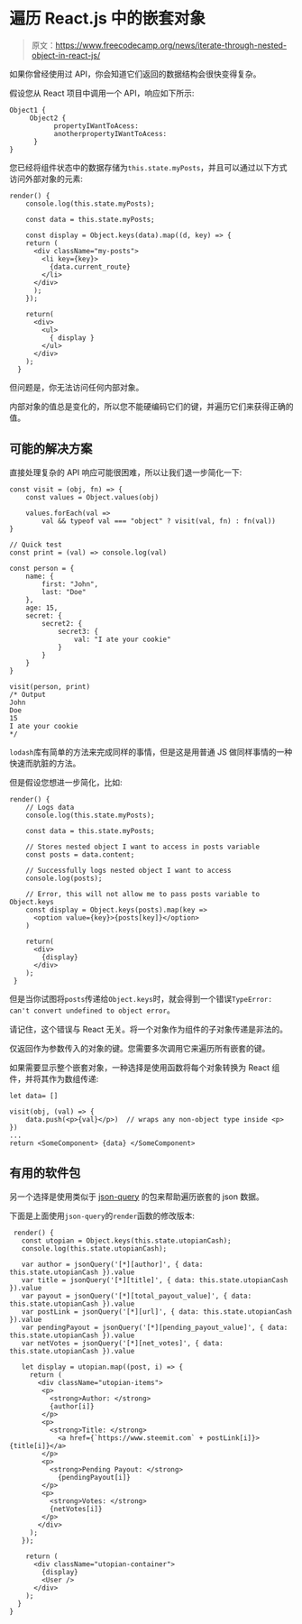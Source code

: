 # 遍历 React.js 中的嵌套对象

> 原文：<https://www.freecodecamp.org/news/iterate-through-nested-object-in-react-js/>

如果你曾经使用过 API，你会知道它们返回的数据结构会很快变得复杂。

假设您从 React 项目中调用一个 API，响应如下所示:

```
Object1 {
     Object2 {
           propertyIWantToAcess:
           anotherpropertyIWantToAcess:
      }
}
```

您已经将组件状态中的数据存储为`this.state.myPosts`，并且可以通过以下方式访问外部对象的元素:

```
render() {
    console.log(this.state.myPosts);

    const data = this.state.myPosts;

    const display = Object.keys(data).map((d, key) => {
    return (
      <div className="my-posts">
        <li key={key}>
          {data.current_route}
        </li>
      </div>
      );
    });

    return(
      <div>
        <ul>
          { display }
        </ul>
      </div>
    );
  }
```

但问题是，你无法访问任何内部对象。

内部对象的值总是变化的，所以您不能硬编码它们的键，并遍历它们来获得正确的值。

## 可能的解决方案

直接处理复杂的 API 响应可能很困难，所以让我们退一步简化一下:

```
const visit = (obj, fn) => {
    const values = Object.values(obj)

    values.forEach(val => 
        val && typeof val === "object" ? visit(val, fn) : fn(val))
}

// Quick test
const print = (val) => console.log(val)

const person = {
    name: {
        first: "John",
        last: "Doe"
    },
    age: 15,
    secret: {
        secret2: {
            secret3: {
                val: "I ate your cookie"
            }
        }
    }
}

visit(person, print)
/* Output
John
Doe
15
I ate your cookie
*/
```

`lodash`库有简单的方法来完成同样的事情，但是这是用普通 JS 做同样事情的一种快速而肮脏的方法。

但是假设您想进一步简化，比如:

```
render() {
    // Logs data
    console.log(this.state.myPosts);

    const data = this.state.myPosts;

    // Stores nested object I want to access in posts variable
    const posts = data.content;

    // Successfully logs nested object I want to access
    console.log(posts);

    // Error, this will not allow me to pass posts variable to Object.keys
    const display = Object.keys(posts).map(key =>
      <option value={key}>{posts[key]}</option>
    )

    return(
      <div>
        {display}
      </div>
    );
 }
```

但是当你试图将`posts`传递给`Object.keys`时，就会得到一个错误`TypeError: can't convert undefined to object error`。

请记住，这个错误与 React 无关。将一个对象作为组件的子对象传递是非法的。

仅返回作为参数传入的对象的键。您需要多次调用它来遍历所有嵌套的键。

如果需要显示整个嵌套对象，一种选择是使用函数将每个对象转换为 React 组件，并将其作为数组传递:

```
let data= []

visit(obj, (val) => {
    data.push(<p>{val}</p>)  // wraps any non-object type inside <p>
})
...
return <SomeComponent> {data} </SomeComponent>
```

## 有用的软件包

另一个选择是使用类似于 [json-query](https://www.npmjs.com/package/json-query) 的包来帮助遍历嵌套的 json 数据。

下面是上面使用`json-query`的`render`函数的修改版本:

```
 render() {
   const utopian = Object.keys(this.state.utopianCash);
   console.log(this.state.utopianCash);

   var author = jsonQuery('[*][author]', { data: this.state.utopianCash }).value
   var title = jsonQuery('[*][title]', { data: this.state.utopianCash }).value
   var payout = jsonQuery('[*][total_payout_value]', { data: this.state.utopianCash }).value
   var postLink = jsonQuery('[*][url]', { data: this.state.utopianCash }).value
   var pendingPayout = jsonQuery('[*][pending_payout_value]', { data: this.state.utopianCash }).value
   var netVotes = jsonQuery('[*][net_votes]', { data: this.state.utopianCash }).value

   let display = utopian.map((post, i) => {
     return (
       <div className="utopian-items">
        <p>
          <strong>Author: </strong>
          {author[i]}
        </p>
        <p>
          <strong>Title: </strong>
            <a href={`https://www.steemit.com` + postLink[i]}>{title[i]}</a>
        </p>
        <p>
          <strong>Pending Payout: </strong>
            {pendingPayout[i]}
        </p>
        <p>
          <strong>Votes: </strong>
          {netVotes[i]}
        </p>
       </div>
     );
   });

    return (
      <div className="utopian-container">
        {display}
        <User />
      </div>
    );
  }
}
```